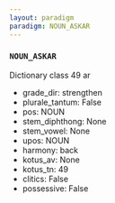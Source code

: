 ```yaml
---
layout: paradigm
paradigm: NOUN_ASKAR
---
```

### ` NOUN_ASKAR `

Dictionary class 49 ar
* grade_dir: strengthen
* plurale_tantum: False
* pos: NOUN
* stem_diphthong: None
* stem_vowel: None
* upos: NOUN
* harmony: back
* kotus_av: None
* kotus_tn: 49
* clitics: False
* possessive: False

